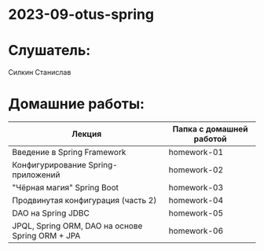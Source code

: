 # 2023-09-otus-spring

# Слушатель:
Силкин Станислав

# Домашние работы:
| Лекция                                            | Папка с домашней работой |
|---------------------------------------------------|--------------------------|
| Введение в Spring Framework                       | homework-01              |
| Конфигурирование Spring-приложений                | homework-02              |
| "Чёрная магия" Spring Boot                        | homework-03              |
| Продвинутая конфигурация (часть 2)                | homework-04              |
| DAO на Spring JDBC                                | homework-05              |
| JPQL, Spring ORM, DAO на основе Spring ORM + JPA  | homework-06              |
